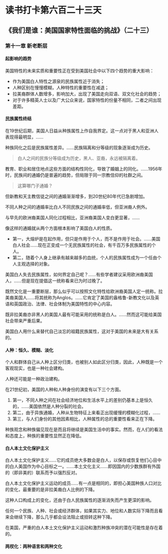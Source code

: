 # 读书打卡第六百二十三天
## 《我们是谁：美国国家特性面临的挑战》（二十三）
### 第十一章 新老断层
#### 起影响的趋势

美国特性的未来实质和重要性正在受到美国社会中以下四个趋势的重大影响：
* 作为美国白人特性之源泉的民族属性近于消失；
* 人种区别在慢慢模糊，人种特性的重要性在减退；
* 拉美裔群体人数增多，影响加大，出现了美国走向双语、双文化社会的趋势；
* 对于许多精英人士以及广大公众来说，国家特性的份量不相同，二者之间出现差距。

#### 民族属性终结

在19世纪后期，美国人日益从种族属性上作自我界定。这一点对于黑人和亚洲人表现得最明显，……

种族同化之后是民族属性差异。……民族隔离和分等级的现象逐渐成为历史。
> 白人之间的民族分等级成为历史，黑人、亚裔，永远被隔离着。

教育、职业和居住地点这些方面的结构性同化，导致了婚姻上的同化。……1956年时，民族间的通婚仍是普遍的趋势，但局限于同一宗教信仰的社群之间。
> 这算哪门子通婚？

但新教和天主教信徒之间的通婚渐渐增多，到20世纪80年代已急剧增加。

不同人种之间的通婚率比白人不同民族之间的通婚率低，但亚洲裔人例外。

与早先的欧洲裔美国人同化过程相比，亚洲裔美国人变白更显著，……

像这样的通婚就从两个方面根本影响了美国白人的性质。
* 第一，大熔炉是在起作用，但只是作用于个人，而不是作用于社会。……美国白人社会……现在正变成一个无民族属性的社会，有千百万多民族属性的个人。
* 第二，随着个人身上继承有越来越多的血统，个人的民族属性成为一个任由个人主观选择的对象。

美国白人失去民族属性，如何界定自己呢？……有些学者建议采用欧洲裔美国人，……但是现在提倡这一统称看来已为时过晚了。

既然文化是一重要断层，那么似乎可以按照文化特性给欧洲裔美国人定一统称。拉美裔美国人……将其统称为Anglos。……它肯定了美国的盎格鲁-新教文化以及英语和英国政治、法律、社会体制为美国特性的中心内容。

既非拉美裔亦非黑人的美国人最有可能采用的统称是白人。……然而这可能给美国社会带来严重后果。

美国白人用什么来替代自己淡忘的祖籍民族属性，这对于美国的未来是大有关系的。

#### 人种：恒久、模糊、淡化

个人和群体自己从人种上区分归类，也被别人如此区分归类，因此，人种既是一个客观现实，也是一种社会建构。

人种还可能是一种政治建构。

在21世纪初，美国的人种和人种身份的演变有以下三个方面。
1. 第一，不同人种之间在社会经济地位和生活水平上的差别仍基本上是恒久的，……美国依然是人种分裂的社会。
2. 第二，由于异族通婚，人种从生物特征上来看正出现缓慢的模糊化过程，……
3. 第三，与人们身份的其他因素相比，人种属性的总的重要性看来正在下降。

种族观念和种族偏见现在是而且将继续是美国生活中的事实。然而，在人们的看法和态度上，种族的重要性显然正在降低。

#### 白人本土文化保护主义

白人本土文化保护主义……它的成员绝大多数会是白人，以保存或恢复他们心目中的白人美国作为中心目标之一。……本土文化主义……即因国内的少数族群有外国的（即非美的）联系而予以强烈反对。

白人本土文化保护主义运动的成员……有一点是相同的，即担心美国种族人口对比的变化，最重要的是非拉美裔白人比例的下降。

这种人口构成上的变化，还由于白人民族属性的逐渐消失而产生更深的影响。

任何一个民族、人种、社会或经济群体，如果其实力、地位和人数实际下降而且看来会继续下降，那么几乎都会设法阻止或扭转这种下降。

在美国，严重的白人本土文化保护主义运动和激烈种族冲突的潜在可能性是存在着的。

#### 两杈化：两种语言和两种文化

